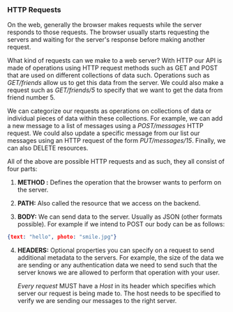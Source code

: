 ### HTTP Requests 

On the web, generally the browser makes requests while the server responds to those requests. The browser usually starts requesting the servers and waiting for the server's response before making another request. 

What kind of requests can we make to a web server? With HTTP our API is made of operations using HTTP request methods such as GET and POST that are used on different collections of data such. Operations such as *GET/friends* allow us to get this data from the server. We could also make a request such as  *GET/friends/5* to specify that we want to get the data from friend number 5. 

We can categorize our requests as operations on collections of data or individual pieces of data within these collections. For example, we can add a new message to a list of messages using a *POST/messages* HTTP request. We could also update a specific message from our list our messages using an HTTP request of the form *PUT/messages/15*. Finally, we can also DELETE resources. 

All of the above are possible HTTP requests and as such, they all consist of four parts:

1. **METHOD :** Defines the operation that the browser wants to perform on the server. 

2. **PATH:** Also called the resource that we access on the backend. 

3. **BODY:** We can send data to the server. Usually as JSON (other formats possible). For example if we intend to POST our body can be as follows: 

```JSON
{text: "hello", photo: "smile.jpg"}
```

4. **HEADERS:** Optional properties you can specify on a request to send additional metadata to the servers. For example, the size of the data we are sending or any authentication data we need to send such that the server knows we are allowed to perform that operation with your user. 

   *Every request* MUST have a *Host* in its header which specifies which server our request is being made to. The host needs to be specified to verify we are sending our messages to the right server.
